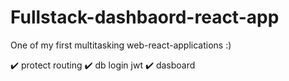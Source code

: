 # Fullstack-dashbaord-react-app

One of my first multitasking web-react-applications :)

✔️ protect routing
✔️ db login jwt
✔️ dasboard 
